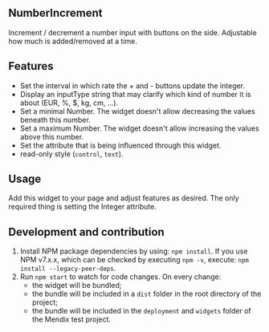 ## NumberIncrement

Increment / decrement a number input with buttons on the side. Adjustable how much is added/removed at a time.

## Features

-   Set the interval in which rate the + and - buttons update the integer.
-   Display an inputType string that may clarify which kind of number it is about (EUR, %, $, kg, cm, ...).
-   Set a minimal Number. The widget doesn't allow decreasing the values beneath this number.
-   Set a maximum Number. The widget doesn't allow increasing the values above this number.
-   Set the attribute that is being influenced through this widget.
-   read-only style (`control`, `text`).

## Usage

Add this widget to your page and adjust features as desired. The only required thing is setting the Integer attribute.

## Development and contribution

1. Install NPM package dependencies by using: `npm install`. If you use NPM v7.x.x, which can be checked by executing
   `npm -v`, execute: `npm install --legacy-peer-deps`.
1. Run `npm start` to watch for code changes. On every change:
    - the widget will be bundled;
    - the bundle will be included in a `dist` folder in the root directory of the project;
    - the bundle will be included in the `deployment` and `widgets` folder of the Mendix test project.
